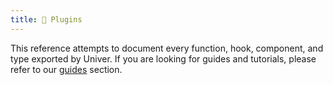 ```yaml
---
title: 🔌 Plugins
---
```


This reference attempts to document every function, hook, component, and type exported by Univer. If you are looking for guides and tutorials, please refer to our [guides](/guides/introduction) section.

